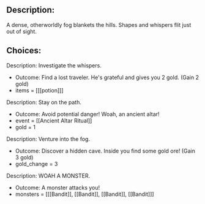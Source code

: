 ## Description:
A dense, otherworldly fog blankets the hills. Shapes and whispers flit just out of sight.

## Choices:
Description: Investigate the whispers.
- Outcome: Find a lost traveler. He's grateful and gives you 2 gold. (Gain 2 gold)
- items = \[[[potion]]]

Description: Stay on the path.
- Outcome: Avoid potential danger! Woah, an ancient altar!
- event = [[Ancient Altar Ritual]]
- gold = 1

Description: Venture into the fog.
- Outcome: Discover a hidden cave. Inside you find some gold ore! (Gain 3 gold)
- gold_change = 3

Description: WOAH A MONSTER.
- Outcome: A monster attacks you!
- monsters = \[[[Bandit]], [[Bandit]], [[Bandit]], [[Bandit]]]